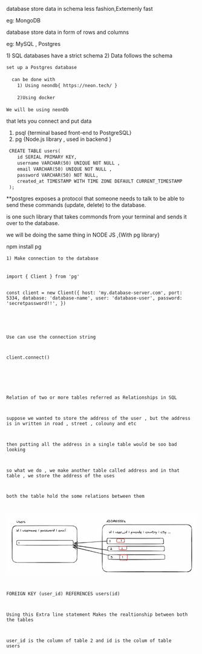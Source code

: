 
<NoSQL> database
  store data in schema less fashion,Extemenly fast

  eg: MongoDB

  <SQL> database
   store data in form of rows and columns
   
   eg: MySQL , Postgres

<Why SQL>
  1) SQL databases have a strict schema 
  2) Data follows the schema
   


  <Create a Database>

    set up a Postgres database

      can be done with
        1) Using neondb{ https://neon.tech/ }

        2)Using docker 

    We will be using neonDb 


  <Libraries> that lets you connect and put data 

  1) psql {terminal based front-end to PostgreSQL}
  2) pg {Node.js library , used in backend }

  

  <Postgres Commands>

     CREATE TABLE users(
        id SERIAL PRIMARY KEY,
        username VARCHAR(50) UNIQUE NOT NULL ,
        email VARCHAR(50) UNIQUE NOT NULL , 
        password VARCHAR(50) NOT NULL,
        created_at TIMESTAMP WITH TIME ZONE DEFAULT CURRENT_TIMESTAMP
     );

**postgres exposes a protocol that someone needs to talk to be able to send these commands (update, delete) to the database.

<psql> is one such library that takes commonds from your terminal and sends it over to the database. 

we will be doing the same thing in NODE JS ,{With pg library}


<setup>
  npm install pg


  <IF working in a project>

    1) Make connection to the database 

<Code>
import { Client } from 'pg'
 
const client = new Client({
  host: 'my.database-server.com',
  port: 5334,
  database: 'database-name',
  user: 'database-user',
  password: 'secretpassword!!',
})

<OR>

 Use can use the connection string 

client.connect()
             
<THE THEORY>
   <Relationships> 

 Relation of two or more tables referred as Relationships in SQL

 suppose we wanted to store the address of the user , but the address is in written in road , street , colouny and etc 

 then putting all the address in a single table would be soo bad looking 

 so what we do , we make another table called address and in that table , we store the address of the uses 

 both the table hold the some relations between them 
 
![alt text](image.png)
    

 FOREIGN KEY (user_id) REFERENCES users(id) 

 Using this Extra line statement Makes the realtionship between both the tables

 user_id is the column of table 2 and id is the colum of table  users 

 